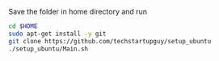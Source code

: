 
Save the folder in home directory and run

```sh
cd $HOME
sudo apt-get install -y git
git clone https://github.com/techstartupguy/setup_ubuntu 
./setup_ubuntu/Main.sh   
```






